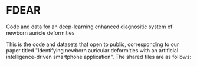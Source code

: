 # FDEAR
Code and data for an deep-learning enhanced diagnositic system of newborn auricle deformities

This is the code and datasets that open to public, corresponding to our paper titled "Identifying newborn auricular deformities with an artificial intelligence-driven smartphone application". 
The shared files are as follows: 

